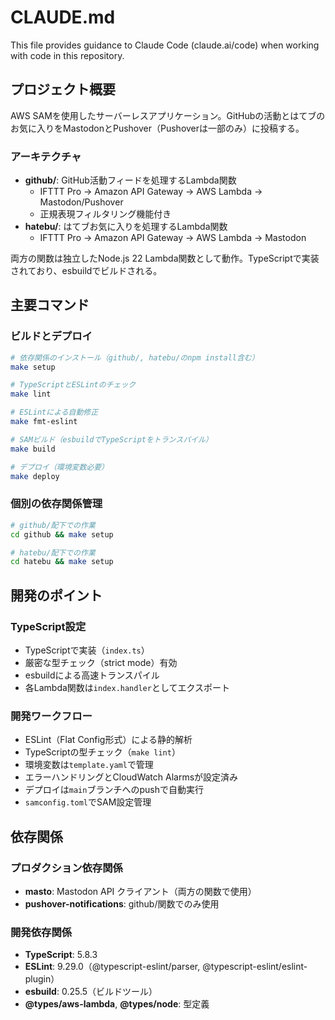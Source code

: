 # CLAUDE.md

This file provides guidance to Claude Code (claude.ai/code) when working with code in this repository.

## プロジェクト概要

AWS SAMを使用したサーバーレスアプリケーション。GitHubの活動とはてブのお気に入りをMastodonとPushover（Pushoverは一部のみ）に投稿する。

### アーキテクチャ

- **github/**: GitHub活動フィードを処理するLambda関数
  - IFTTT Pro → Amazon API Gateway → AWS Lambda → Mastodon/Pushover
  - 正規表現フィルタリング機能付き
- **hatebu/**: はてブお気に入りを処理するLambda関数
  - IFTTT Pro → Amazon API Gateway → AWS Lambda → Mastodon

両方の関数は独立したNode.js 22 Lambda関数として動作。TypeScriptで実装されており、esbuildでビルドされる。

## 主要コマンド

### ビルドとデプロイ

```bash
# 依存関係のインストール（github/, hatebu/のnpm install含む）
make setup

# TypeScriptとESLintのチェック
make lint

# ESLintによる自動修正
make fmt-eslint

# SAMビルド（esbuildでTypeScriptをトランスパイル）
make build

# デプロイ（環境変数必要）
make deploy
```

### 個別の依存関係管理

```bash
# github/配下での作業
cd github && make setup

# hatebu/配下での作業
cd hatebu && make setup
```

## 開発のポイント

### TypeScript設定
- TypeScriptで実装（`index.ts`）
- 厳密な型チェック（strict mode）有効
- esbuildによる高速トランスパイル
- 各Lambda関数は`index.handler`としてエクスポート

### 開発ワークフロー
- ESLint（Flat Config形式）による静的解析
- TypeScriptの型チェック（`make lint`）
- 環境変数は`template.yaml`で管理
- エラーハンドリングとCloudWatch Alarmsが設定済み
- デプロイは`main`ブランチへのpushで自動実行
- `samconfig.toml`でSAM設定管理

## 依存関係

### プロダクション依存関係
- **masto**: Mastodon API クライアント（両方の関数で使用）
- **pushover-notifications**: github/関数でのみ使用

### 開発依存関係
- **TypeScript**: 5.8.3
- **ESLint**: 9.29.0（@typescript-eslint/parser, @typescript-eslint/eslint-plugin）
- **esbuild**: 0.25.5（ビルドツール）
- **@types/aws-lambda**, **@types/node**: 型定義
